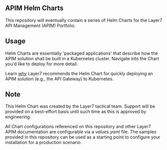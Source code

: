 ## APIM Helm Charts
This repository will eventually contain a series of Helm Charts for the Layer7 API Management (APIM) Portfolio.


## Usage
Helm Charts are essentially 'packaged applications' that describe how the APIM solution shall be built in a Kubernetes cluster. Navigate into the Chart you'd like to deploy for more detail. 

Learn [why](https://techdocs.broadcom.com/us/en/ca-enterprise-software/layer7-api-management/api-gateway/congw-10-0/install-configure-upgrade/configuring-the-container-gateway.html) Layer7 recommends the Helm Chart for quickly deploying an APIM solution (e.g., the API Gateway) to Kubernetes. 

## Note
This Helm Chart was created by the Layer7 tactical team. Support will be provided on a best-effort basis until such time as this is approved by engineering. 

All Chart configurations referenced on this repository and other Layer7 APIM documentation are configurable via a <i>values.yaml</i> file. The samples provided in this repository can be used as a starting point to configure your installation for a production scenario.
